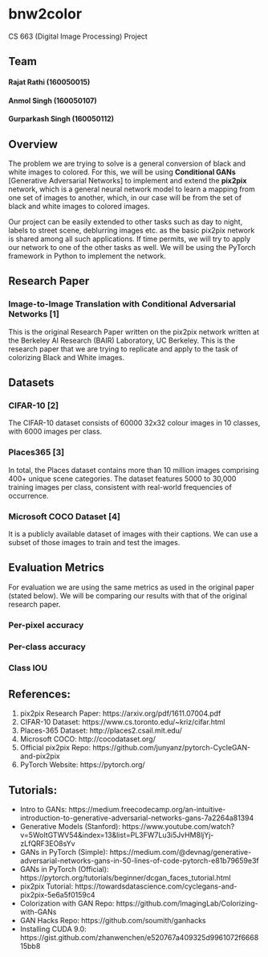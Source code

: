 # bnw2color
CS 663 (Digital Image Processing) Project

## Team
#### Rajat Rathi (160050015)
#### Anmol Singh (160050107)
#### Gurparkash Singh (160050112)

## Overview

The problem we are trying to solve is a general conversion of black and white images to colored. For this, we will be using **Conditional GANs** [Generative Adversarial Networks] to implement and extend the **pix2pix** network, which is a general neural network model to learn a mapping from one set of images to another, which, in our case will be from the set of black and white images to colored images.

Our project can be easily extended to other tasks such as day to night, labels to street scene, deblurring images etc. as the basic pix2pix network is shared among all such applications. If time permits, we will try to apply our network to one of the other tasks as well. We will be using the PyTorch framework in Python to implement the network.

## Research Paper
### Image-to-Image Translation with Conditional Adversarial Networks [1]

This is the original Research Paper written on the pix2pix network written at the Berkeley AI Research (BAIR) Laboratory, UC Berkeley. This is the research paper that we are trying to replicate and apply to the task of colorizing Black and White images.

## Datasets
### CIFAR-10 [2]

The CIFAR-10 dataset consists of 60000 32x32 colour images in 10 classes, with 6000 images per class.

### Places365 [3]

In total, the Places dataset contains more than 10 million images comprising 400+ unique scene categories. The dataset features 5000 to 30,000 training images per class, consistent with real-world frequencies of occurrence.

### Microsoft COCO Dataset [4]

It is a publicly available dataset of images with their captions. We can use a subset of those images to train and  test the images.

## Evaluation Metrics
For evaluation we are using the same metrics as used in the original paper (stated below). We will be comparing our results with that of the original research paper.
### Per-pixel accuracy
### Per-class accuracy
### Class IOU

## References:

<ol>
	<li>pix2pix Research Paper: https://arxiv.org/pdf/1611.07004.pdf</li>
	<li>CIFAR-10 Dataset: https://www.cs.toronto.edu/~kriz/cifar.html</li>
	<li>Places-365 Dataset: http://places2.csail.mit.edu/</li>
	<li>Microsoft COCO: http://cocodataset.org/</li>
	<li>Official pix2pix Repo: https://github.com/junyanz/pytorch-CycleGAN-and-pix2pix</li>
	<li>PyTorch Website: https://pytorch.org/</li>
</ol>

## Tutorials:
<ul>
	<li>Intro to GANs: https://medium.freecodecamp.org/an-intuitive-introduction-to-generative-adversarial-networks-gans-7a2264a81394</li>
	<li>Generative Models (Stanford): https://www.youtube.com/watch?v=5WoItGTWV54&index=13&list=PL3FW7Lu3i5JvHM8ljYj-zLfQRF3EO8sYv</li>
	<li>GANs in PyTorch (Simple): https://medium.com/@devnag/generative-adversarial-networks-gans-in-50-lines-of-code-pytorch-e81b79659e3f</li>
	<li>GANs in PyTorch (Official): https://pytorch.org/tutorials/beginner/dcgan_faces_tutorial.html</li>
	<li>pix2pix Tutorial: https://towardsdatascience.com/cyclegans-and-pix2pix-5e6a5f0159c4</li>
	<li>Colorization with GAN Repo: https://github.com/ImagingLab/Colorizing-with-GANs</li>
	<li>GAN Hacks Repo: https://github.com/soumith/ganhacks</li>
	<li>Installing CUDA 9.0: https://gist.github.com/zhanwenchen/e520767a409325d9961072f666815bb8</li>
</ul>